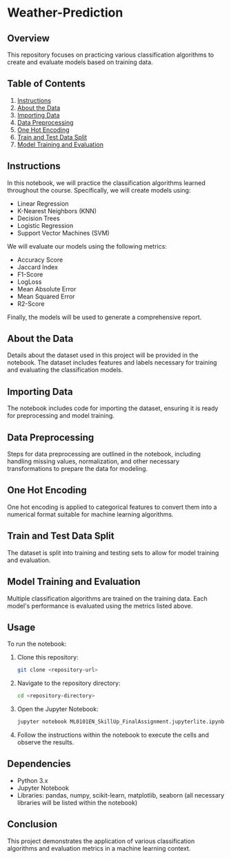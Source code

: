 # Weather-Prediction

## Overview
This repository focuses on practicing various classification algorithms to create and evaluate models based on training data.

## Table of Contents
1. [Instructions](#Instructions)
2. [About the Data](#About-the-Data)
3. [Importing Data](#Importing-Data)
4. [Data Preprocessing](#Data-Preprocessing)
5. [One Hot Encoding](#One-Hot-Encoding)
6. [Train and Test Data Split](#Train-and-Test-Data-Split)
7. [Model Training and Evaluation](#Model-Training-and-Evaluation)

## Instructions
In this notebook, we will practice the classification algorithms learned throughout the course. Specifically, we will create models using:

- Linear Regression
- K-Nearest Neighbors (KNN)
- Decision Trees
- Logistic Regression
- Support Vector Machines (SVM)

We will evaluate our models using the following metrics:

- Accuracy Score
- Jaccard Index
- F1-Score
- LogLoss
- Mean Absolute Error
- Mean Squared Error
- R2-Score

Finally, the models will be used to generate a comprehensive report.

## About the Data
Details about the dataset used in this project will be provided in the notebook. The dataset includes features and labels necessary for training and evaluating the classification models.

## Importing Data
The notebook includes code for importing the dataset, ensuring it is ready for preprocessing and model training.

## Data Preprocessing
Steps for data preprocessing are outlined in the notebook, including handling missing values, normalization, and other necessary transformations to prepare the data for modeling.

## One Hot Encoding
One hot encoding is applied to categorical features to convert them into a numerical format suitable for machine learning algorithms.

## Train and Test Data Split
The dataset is split into training and testing sets to allow for model training and evaluation.

## Model Training and Evaluation
Multiple classification algorithms are trained on the training data. Each model's performance is evaluated using the metrics listed above.

## Usage
To run the notebook:

1. Clone this repository:
   ```sh
   git clone <repository-url>
   ```
2. Navigate to the repository directory:
   ```sh
   cd <repository-directory>
   ```
3. Open the Jupyter Notebook:
   ```sh
   jupyter notebook ML0101EN_SkillUp_FinalAssignment.jupyterlite.ipynb
   ```
4. Follow the instructions within the notebook to execute the cells and observe the results.

## Dependencies
- Python 3.x
- Jupyter Notebook
- Libraries: pandas, numpy, scikit-learn, matplotlib, seaborn (all necessary libraries will be listed within the notebook)

## Conclusion
This project demonstrates the application of various classification algorithms and evaluation metrics in a machine learning context.
